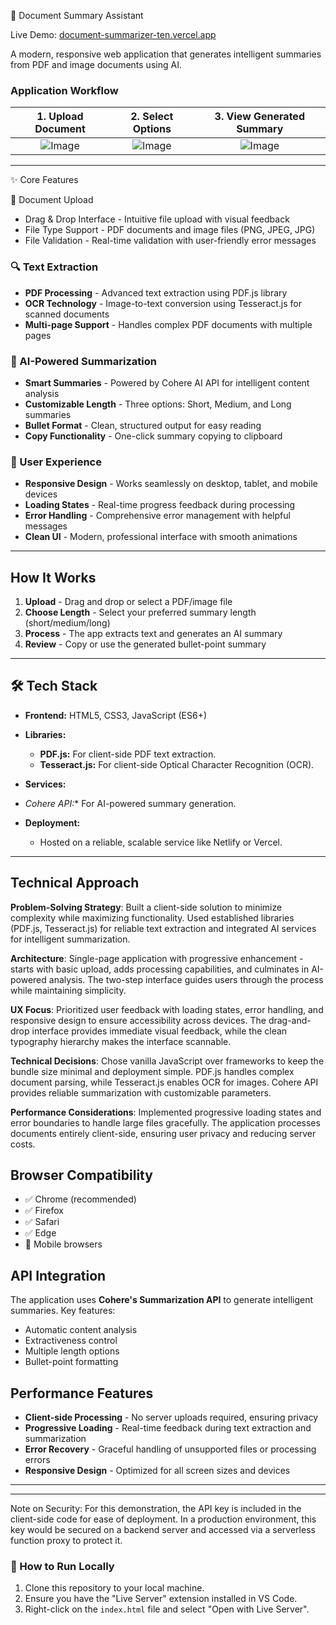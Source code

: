 📄 Document Summary Assistant

Live Demo: [document-summarizer-ten.vercel.app](https://document-summarizer-ten.vercel.app/)

A modern, responsive web application that generates intelligent summaries from PDF and image documents using AI.

### Application Workflow

| 1. Upload Document | 2. Select Options | 3. View Generated Summary |
| :---: | :---: | :---: |
| ![Image](https://github.com/user-attachments/assets/fa847722-d054-4e74-a7d7-f20989b9de3f) | ![Image](https://github.com/user-attachments/assets/124c97c7-8b7f-43c4-9e14-a8859c6b90bb) | ![Image](https://github.com/user-attachments/assets/2bfbfd4e-4675-405c-9716-41e9043ddbd2)|

---

✨ Core Features

 📄 Document Upload
- Drag & Drop Interface - Intuitive file upload with visual feedback
- File Type Support - PDF documents and image files (PNG, JPEG, JPG)
- File Validation - Real-time validation with user-friendly error messages

### 🔍 Text Extraction
- **PDF Processing** - Advanced text extraction using PDF.js library
- **OCR Technology** - Image-to-text conversion using Tesseract.js for scanned documents
- **Multi-page Support** - Handles complex PDF documents with multiple pages

### 🤖 AI-Powered Summarization
- **Smart Summaries** - Powered by Cohere AI API for intelligent content analysis
- **Customizable Length** - Three options: Short, Medium, and Long summaries
- **Bullet Format** - Clean, structured output for easy reading
- **Copy Functionality** - One-click summary copying to clipboard

### 🎨 User Experience
- **Responsive Design** - Works seamlessly on desktop, tablet, and mobile devices
- **Loading States** - Real-time progress feedback during processing
- **Error Handling** - Comprehensive error management with helpful messages
- **Clean UI** - Modern, professional interface with smooth animations
---

## How It Works

1. **Upload** - Drag and drop or select a PDF/image file
2. **Choose Length** - Select your preferred summary length (short/medium/long)
3. **Process** - The app extracts text and generates an AI summary
4. **Review** - Copy or use the generated bullet-point summary

---

## 🛠️ Tech Stack

* **Frontend:** HTML5, CSS3, JavaScript (ES6+)
* **Libraries:**
    * **PDF.js:** For client-side PDF text extraction.
    * **Tesseract.js:** For client-side Optical Character Recognition (OCR).
* **Services:**
* *Cohere API:** For AI-powered summary generation.
  
* **Deployment:**
    * Hosted on a reliable, scalable service like Netlify or Vercel.

---


## Technical Approach 

**Problem-Solving Strategy**: Built a client-side solution to minimize complexity while maximizing functionality. Used established libraries (PDF.js, Tesseract.js) for reliable text extraction and integrated AI services for intelligent summarization.

**Architecture**: Single-page application with progressive enhancement - starts with basic upload, adds processing capabilities, and culminates in AI-powered analysis. The two-step interface guides users through the process while maintaining simplicity.

**UX Focus**: Prioritized user feedback with loading states, error handling, and responsive design to ensure accessibility across devices. The drag-and-drop interface provides immediate visual feedback, while the clean typography hierarchy makes the interface scannable.

**Technical Decisions**: Chose vanilla JavaScript over frameworks to keep the bundle size minimal and deployment simple. PDF.js handles complex document parsing, while Tesseract.js enables OCR for images. Cohere API provides reliable summarization with customizable parameters.

**Performance Considerations**: Implemented progressive loading states and error boundaries to handle large files gracefully. The application processes documents entirely client-side, ensuring user privacy and reducing server costs.

## Browser Compatibility

- ✅ Chrome (recommended)
- ✅ Firefox
- ✅ Safari
- ✅ Edge
- 📱 Mobile browsers

## API Integration

The application uses **Cohere's Summarization API** to generate intelligent summaries. Key features:
- Automatic content analysis
- Extractiveness control
- Multiple length options
- Bullet-point formatting


## Performance Features

- **Client-side Processing** - No server uploads required, ensuring privacy
- **Progressive Loading** - Real-time feedback during text extraction and summarization
- **Error Recovery** - Graceful handling of unsupported files or processing errors
- **Responsive Design** - Optimized for all screen sizes and devices



---



---
Note on Security: For this demonstration, the API key is included in the client-side code for ease of deployment. In a production environment, this key would be secured on a backend server and accessed via a serverless function proxy to protect it.

### 🚀 How to Run Locally

1.  Clone this repository to your local machine.
2.  Ensure you have the "Live Server" extension installed in VS Code.
3.  Right-click on the `index.html` file and select "Open with Live Server".
